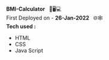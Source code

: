 **BMI-Calculator** &ensp;📱🖥💻<br>
First Deployed on - **26-Jan-2022** &ensp;🌐🕸<br>
**Tech used :**
  - HTML
  - CSS
  - Java Script
